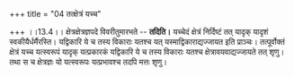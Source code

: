+++
title = "04 तत्क्षेत्रं यच्च"

+++
।।13.4।। क्षेत्रक्षेत्रज्ञपदे विवरीतुमारभते -- **तदिति।** यच्चेदं
क्षेत्रं निर्दिष्टं तत् यादृक् यादृशं स्वकीयैर्धर्मैरस्ति। यद्विकारि ये
च तस्य विकाराः यतश्च यत् यस्माद्विकाराद्यज्जायत इति प्राञ्चः।
तत्पूर्वोक्तं क्षेत्रं यच्च यत्स्वरूपं यादृक् यत्प्रकारकं यद्विकारि ये च
तस्य विकाराः यतश्च क्षेत्रावयवाद्यज्जायते तत् शृणु। तथा स च क्षेत्रज्ञः
यो यत्स्वरूपः यत्प्रभावश्च तदपि मत्तः शृणु।
